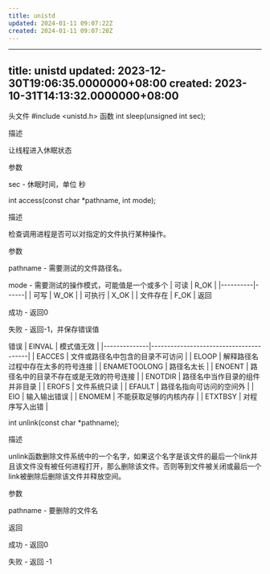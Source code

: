 ```yaml
---
title: unistd
updated: 2024-01-11 09:07:22Z
created: 2024-01-11 09:07:20Z
---
```


---
title: unistd
updated: 2023-12-30T19:06:35.0000000+08:00
created: 2023-10-31T14:13:32.0000000+08:00
---

头文件
\#include \<unistd.h\>
函数
int sleep(unsigned int sec);

描述

让线程进入休眠状态

参数

sec - 休眠时间，单位 秒

int access(const char \*pathname, int mode);

描述

检查调用进程是否可以对指定的文件执行某种操作。

参数

pathname - 需要测试的文件路径名。

mode - 需要测试的操作模式，可能值是一个或多个
| 可读     | R_OK |
|----------|------|
| 可写     | W_OK |
| 可执行   | X_OK |
| 文件存在 | F_OK |
返回

成功 - 返回0

失败 - 返回-1，并保存错误值

错误
| EINVAL       | 模式值无效                             |
|--------------|----------------------------------------|
| EACCES       | 文件或路径名中包含的目录不可访问       |
| ELOOP        | 解释路径名过程中存在太多的符号连接     |
| ENAMETOOLONG | 路径名太长                             |
| ENOENT       | 路径名中的目录不存在或是无效的符号连接 |
| ENOTDIR      | 路径名中当作目录的组件并非目录         |
| EROFS        | 文件系统只读                           |
| EFAULT       | 路径名指向可访问的空间外               |
| EIO          | 输入输出错误                           |
| ENOMEM       | 不能获取足够的内核内存                 |
| ETXTBSY      | 对程序写入出错                         |

int unlink(const char \*pathname);

描述

unlink函数删除文件系统中的一个名字，如果这个名字是该文件的最后一个link并且该文件没有被任何进程打开，那么删除该文件。否则等到文件被关闭或最后一个link被删除后删除该文件并释放空间。

参数

pathname - 要删除的文件名

返回

成功 - 返回0

失败 - 返回 -1
